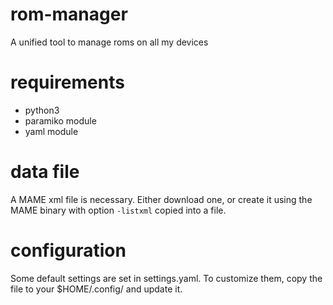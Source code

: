 # rom-manager
A unified tool to manage roms on all my devices

# requirements
- python3
- paramiko module
- yaml module

# data file
A MAME xml file is necessary. Either download one, or create it using the MAME binary with option `-listxml` copied into a file.

# configuration
Some default settings are set in settings.yaml. To customize them, copy the file to your $HOME/.config/ and update it.
